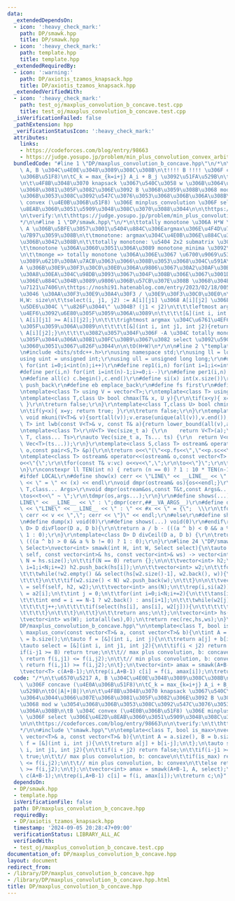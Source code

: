 ```yaml
---
data:
  _extendedDependsOn:
  - icon: ':heavy_check_mark:'
    path: DP/smawk.hpp
    title: DP/smawk.hpp
  - icon: ':heavy_check_mark:'
    path: template.hpp
    title: template.hpp
  _extendedRequiredBy:
  - icon: ':warning:'
    path: DP/axiotis_tzamos_knapsack.hpp
    title: DP/axiotis_tzamos_knapsack.hpp
  _extendedVerifiedWith:
  - icon: ':heavy_check_mark:'
    path: test_oj/maxplus_convolution_b_concave.test.cpp
    title: test_oj/maxplus_convolution_b_concave.test.cpp
  _isVerificationFailed: false
  _pathExtension: hpp
  _verificationStatusIcon: ':heavy_check_mark:'
  attributes:
    links:
    - https://codeforces.com/blog/entry/98663
    - https://judge.yosupo.jp/problem/min_plus_convolution_convex_arbitrary
  bundledCode: "#line 1 \"DP/maxplus_convolution_b_concave.hpp\"\n/*\n\t\u6570\u5217\
    \ A, B \u304C\u4E0E\u3048\u3089\u308C\u308B\n\t!!!! B !!!! \u306F concave (\u4E0A\
    \u306B\u51F8)\n\tC_k = max_{k=i+j} A_i + B_j \u3092\u51FA\u529B\n\tO(|A|+|B|)\n\
    \n\t\u4F8B\u3048\u3070 knapsack \u3067\u540C\u3058 w \u306B\u3064\u3044\u3066\u307E\
    \u3068\u3081\u305F\u3082\u306E\u3092 B \u3068\u3059\u308B\u3068 mod w \u3054\u3068\
    \u306B\u3053\u308C\u3092\u547C\u3076\u3053\u3068\u306B\u306A\u308B\n\tB \u304C\
    \ convex (\u4E0B\u306B\u51F8) \u306E minplus_convolution \u306F select \u306E\u4E2D\
    \u8EAB\u3060\u3051\u5909\u3048\u308C\u3070\u3088\u3044\n\n\thttps://codeforces.com/blog/entry/98663\n\
    \n\tverify:\n\t\thttps://judge.yosupo.jp/problem/min_plus_convolution_convex_arbitrary\n\
    */\n\n#line 1 \"DP/smawk.hpp\"\n/*\n\ttotally monotone \u306A H*W \u884C\u5217\
    \ A \u306B\u5BFE\u3057\u3001\u5404\u884C\u306Eargmax\u306E\u4F4D\u7F6E\u3092\u8A08\
    \u7B97\u3059\u308B\n\t\tmonotone: argmax\u304C\u4E0B\u306E\u884C\u307B\u3069\u53F3\
    \u306B\u3042\u308B\n\t\ttotally monotone: \u5404 2x2 submatrix \u304C monotone\n\
    \t\tmonotone \u306A\u3060\u3051\u306A\u3089 monotone_minima \u3092\u4F7F\u3046\
    \n\t\tmonge => totally monotone \u306A\u306E\u3067 \u6700\u9069\u5316DP \u306A\
    \u3089\u6210\u308A\u7ACB\u3063\u3066\u308B\u3053\u3068\u304C\u591A\u3044?\n\n\t\
    A \u306B\u30E9\u30F3\u30C0\u30E0\u306A\u9806\u3067\u30A2\u30AF\u30BB\u30B9\u30AF\
    \u30A8\u30EA\u304C\u98DB\u3093\u3067\u304F\u308B\u306E\u3067\u3001DP\u3067\u4E0A\
    \u306E\u884C\u304B\u3089\u9806\u306B\u57CB\u307E\u308B \u3068\u304B\u3060\u3068\
    \u7121\u7406\n\thttps://noshi91.hatenablog.com/entry/2023/02/18/005856 \u3067\u3044\
    \u3046 \u30AA\u30F3\u30E9\u30A4\u30F3 / \u30E9\u30F3\u30C0\u30E0\n\n\tin:\n\t\t\
    H,W: size\n\t\tselect(i, j1, j2) := A[i][j1] \u3068 A[i][j2] \u306E\u3046\u3061\
    \u5DE6\u304C \"\u826F\u3044\" \u304B? (j1 < j2)\n\t\t\tleftmost argmax \u304C\u6761\
    \u4EF6\u3092\u6E80\u305F\u3059\u306A\u3089\n\t\t\t\t[&](int i, int j1, int j2){return\
    \ A[i][j1] >= A[i][j2];}\n\t\t\trightmost argmax \u304C\u6761\u4EF6\u3092\u6E80\
    \u305F\u3059\u306A\u3089\n\t\t\t\t[&](int i, int j1, int j2){return A[i][j1] >\
    \ A[i][j2];}\n\t\t\t\u3082\u3057\u304F\u306F -A \u304C totally monotone \u307F\
    \u305F\u3044\u306A\u30B1\u30FC\u30B9\u3067\u3082 select \u3092\u5909\u3048\u308B\
    \u3060\u3051\u3067\u826F\u3044\n\n\tO(H+W)\n*/\n\n#line 2 \"template.hpp\"\n\r\
    \n#include <bits/stdc++.h>\r\nusing namespace std;\r\nusing ll = long long;\r\n\
    using uint = unsigned int;\r\nusing ull = unsigned long long;\r\n#define rep(i,n)\
    \ for(int i=0;i<int(n);i++)\r\n#define rep1(i,n) for(int i=1;i<=int(n);i++)\r\n\
    #define per(i,n) for(int i=int(n)-1;i>=0;i--)\r\n#define per1(i,n) for(int i=int(n);i>0;i--)\r\
    \n#define all(c) c.begin(),c.end()\r\n#define si(x) int(x.size())\r\n#define pb\
    \ push_back\r\n#define eb emplace_back\r\n#define fs first\r\n#define sc second\r\
    \ntemplate<class T> using V = vector<T>;\r\ntemplate<class T> using VV = vector<vector<T>>;\r\
    \ntemplate<class T,class U> bool chmax(T& x, U y){\r\n\tif(x<y){ x=y; return true;\
    \ }\r\n\treturn false;\r\n}\r\ntemplate<class T,class U> bool chmin(T& x, U y){\r\
    \n\tif(y<x){ x=y; return true; }\r\n\treturn false;\r\n}\r\ntemplate<class T>\
    \ void mkuni(V<T>& v){sort(all(v));v.erase(unique(all(v)),v.end());}\r\ntemplate<class\
    \ T> int lwb(const V<T>& v, const T& a){return lower_bound(all(v),a) - v.begin();}\r\
    \ntemplate<class T>\r\nV<T> Vec(size_t a) {\r\n    return V<T>(a);\r\n}\r\ntemplate<class\
    \ T, class... Ts>\r\nauto Vec(size_t a, Ts... ts) {\r\n  return V<decltype(Vec<T>(ts...))>(a,\
    \ Vec<T>(ts...));\r\n}\r\ntemplate<class S,class T> ostream& operator<<(ostream&\
    \ o,const pair<S,T> &p){\r\n\treturn o<<\"(\"<<p.fs<<\",\"<<p.sc<<\")\";\r\n}\r\
    \ntemplate<class T> ostream& operator<<(ostream& o,const vector<T> &vc){\r\n\t\
    o<<\"{\";\r\n\tfor(const T& v:vc) o<<v<<\",\";\r\n\to<<\"}\";\r\n\treturn o;\r\
    \n}\r\nconstexpr ll TEN(int n) { return (n == 0) ? 1 : 10 * TEN(n-1); }\r\n\r\n\
    #ifdef LOCAL\r\n#define show(x) cerr << \"LINE\" << __LINE__ << \" : \" << #x\
    \ << \" = \" << (x) << endl\r\nvoid dmpr(ostream& os){os<<endl;}\r\ntemplate<class\
    \ T,class... Args>\r\nvoid dmpr(ostream&os,const T&t,const Args&... args){\r\n\
    \tos<<t<<\" ~ \";\r\n\tdmpr(os,args...);\r\n}\r\n#define shows(...) cerr << \"\
    LINE\" << __LINE__ << \" : \";dmpr(cerr,##__VA_ARGS__)\r\n#define dump(x) cerr\
    \ << \"LINE\" << __LINE__ << \" : \" << #x << \" = {\";  \\\r\n\tfor(auto v: x)\
    \ cerr << v << \",\"; cerr << \"}\" << endl;\r\n#else\r\n#define show(x) void(0)\r\
    \n#define dump(x) void(0)\r\n#define shows(...) void(0)\r\n#endif\r\n\r\ntemplate<class\
    \ D> D divFloor(D a, D b){\r\n\treturn a / b - (((a ^ b) < 0 && a % b != 0) ?\
    \ 1 : 0);\r\n}\r\ntemplate<class D> D divCeil(D a, D b) {\r\n\treturn a / b +\
    \ (((a ^ b) > 0 && a % b != 0) ? 1 : 0);\r\n}\r\n#line 24 \"DP/smawk.hpp\"\ntemplate<class\
    \ Select>\nvector<int> smawk(int H, int W, Select select){\n\tauto rec = [&](auto&&\
    \ self, const vector<int>& hs, const vector<int>& ws) -> vector<int> {\n\t\tint\
    \ N = hs.size();\n\t\tif(N == 0) return {};\n\n\t\tvector<int> h2;\n\t\tfor(int\
    \ i=1;i<N;i+=2) h2.push_back(hs[i]);\n\n\t\tvector<int> w2;\n\t\tfor(int w: ws){\n\
    \t\t\twhile(!w2.empty() && select(hs[w2.size()-1], w2.back(), w)){\n\t\t\t\tw2.pop_back();\n\
    \t\t\t}\n\t\t\tif(w2.size() < N) w2.push_back(w);\n\t\t}\n\n\t\tvector<int> a2\
    \ = self(self, h2, w2);\n\t\tvector<int> ans(N);\n\t\trep(i,si(a2)) ans[i*2+1]\
    \ = a2[i];\n\t\tint j = 0;\n\t\tfor(int i=0;i<N;i+=2){\n\t\t\tans[i] = w2[j];\n\
    \t\t\tint end = i == N-1 ? w2.back() : ans[i+1];\n\t\t\twhile(w2[j] != end){\n\
    \t\t\t\tj++;\n\t\t\t\tif(select(hs[i], ans[i], w2[j])){\n\t\t\t\t\tans[i] = w2[j];\n\
    \t\t\t\t}\n\t\t\t}\n\t\t}\n\t\treturn ans;\n\t};\n\tvector<int> hs(H); iota(all(hs),0);\n\
    \tvector<int> ws(W); iota(all(ws),0);\n\treturn rec(rec,hs,ws);\n}\n#line 17 \"\
    DP/maxplus_convolution_b_concave.hpp\"\n\ntemplate<class T, bool is_max>\nvector<T>\
    \ maxplus_conv(const vector<T>& a, const vector<T>& b){\n\tint A = a.size(), B\
    \ = b.size();\n\tauto f = [&](int i, int j){\n\t\treturn a[j] + b[i-j];\n\t};\n\
    \tauto select = [&](int i, int j1, int j2){\n\t\tif(i < j2) return false;\n\t\t\
    if(i-j1 >= B) return true;\n\t\t// max plus convolution, b: concave\n\t\tif(is_max)\
    \ return f(i,j1) <= f(i,j2);\n\t\t// min plus convolution, b: convex\n\t\telse\
    \ return f(i,j1) >= f(i,j2);\n\t};\n\tvector<int> amax = smawk(A+B-1, A, select);\n\
    \tvector<T> c(A+B-1);\n\trep(i,A+B-1) c[i] = f(i, amax[i]);\n\treturn c;\n}\n"
  code: "/*\n\t\u6570\u5217 A, B \u304C\u4E0E\u3048\u3089\u308C\u308B\n\t!!!! B !!!!\
    \ \u306F concave (\u4E0A\u306B\u51F8)\n\tC_k = max_{k=i+j} A_i + B_j \u3092\u51FA\
    \u529B\n\tO(|A|+|B|)\n\n\t\u4F8B\u3048\u3070 knapsack \u3067\u540C\u3058 w \u306B\
    \u3064\u3044\u3066\u307E\u3068\u3081\u305F\u3082\u306E\u3092 B \u3068\u3059\u308B\
    \u3068 mod w \u3054\u3068\u306B\u3053\u308C\u3092\u547C\u3076\u3053\u3068\u306B\
    \u306A\u308B\n\tB \u304C convex (\u4E0B\u306B\u51F8) \u306E minplus_convolution\
    \ \u306F select \u306E\u4E2D\u8EAB\u3060\u3051\u5909\u3048\u308C\u3070\u3088\u3044\
    \n\n\thttps://codeforces.com/blog/entry/98663\n\n\tverify:\n\t\thttps://judge.yosupo.jp/problem/min_plus_convolution_convex_arbitrary\n\
    */\n\n#include \"smawk.hpp\"\n\ntemplate<class T, bool is_max>\nvector<T> maxplus_conv(const\
    \ vector<T>& a, const vector<T>& b){\n\tint A = a.size(), B = b.size();\n\tauto\
    \ f = [&](int i, int j){\n\t\treturn a[j] + b[i-j];\n\t};\n\tauto select = [&](int\
    \ i, int j1, int j2){\n\t\tif(i < j2) return false;\n\t\tif(i-j1 >= B) return\
    \ true;\n\t\t// max plus convolution, b: concave\n\t\tif(is_max) return f(i,j1)\
    \ <= f(i,j2);\n\t\t// min plus convolution, b: convex\n\t\telse return f(i,j1)\
    \ >= f(i,j2);\n\t};\n\tvector<int> amax = smawk(A+B-1, A, select);\n\tvector<T>\
    \ c(A+B-1);\n\trep(i,A+B-1) c[i] = f(i, amax[i]);\n\treturn c;\n}"
  dependsOn:
  - DP/smawk.hpp
  - template.hpp
  isVerificationFile: false
  path: DP/maxplus_convolution_b_concave.hpp
  requiredBy:
  - DP/axiotis_tzamos_knapsack.hpp
  timestamp: '2024-09-05 20:28:47+09:00'
  verificationStatus: LIBRARY_ALL_AC
  verifiedWith:
  - test_oj/maxplus_convolution_b_concave.test.cpp
documentation_of: DP/maxplus_convolution_b_concave.hpp
layout: document
redirect_from:
- /library/DP/maxplus_convolution_b_concave.hpp
- /library/DP/maxplus_convolution_b_concave.hpp.html
title: DP/maxplus_convolution_b_concave.hpp
---
```

